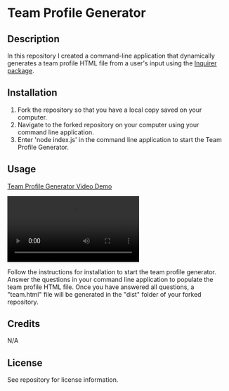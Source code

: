 # Team Profile Generator

## Description

In this repository I created a command-line application that dynamically generates a team profile HTML file from a user's input using the [Inquirer package](https://www.npmjs.com/package/inquirer/v/8.2.4).

## Installation

  1. Fork the repository so that you have a local copy saved on your computer.
  2. Navigate to the forked repository on your computer using your command line application.
  3. Enter 'node index.js' in the command line application to start the Team Profile Generator.

## Usage

[Team Profile Generator Video Demo](TBA)

![Team Profile Generator Video Demo](assets/videos/demo-team-profile-generator.webm)

Follow the instructions for installation to start the team profile generator. Answer the questions in your command line application to populate the team profile HTML file. Once you have answered all questions, a "team.html" file will be generated in the "dist" folder of your forked repository.

## Credits

N/A

## License

See repository for license information.